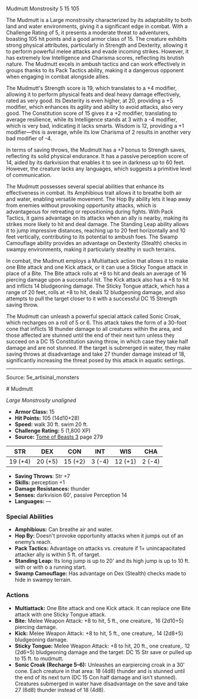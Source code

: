 <MonsterName/>Mudmutt</MonsterName>
<CreatureType/>Monstrosity</CreatureType>
<CR/>5</CR>
<AC/>15</AC>
<HP/>105</HP>
<summary>The Mudmutt is a Large monstrosity characterized by its adaptability to both land and water environments, giving it a significant edge in combat. With a Challenge Rating of 5, it presents a moderate threat to adventurers, boasting 105 hit points and a good armor class of 15. The creature exhibits strong physical attributes, particularly in Strength and Dexterity, allowing it to perform powerful melee attacks and evade incoming strikes. However, it has extremely low Intelligence and Charisma scores, reflecting its brutish nature. The Mudmutt excels in ambush tactics and can work effectively in groups thanks to its Pack Tactics ability, making it a dangerous opponent when engaging in combat alongside allies.</summary>

<detail>

The Mudmutt's Strength score is 19, which translates to a +4 modifier, allowing it to perform physical feats and deal heavy damage effectively, rated as very good. Its Dexterity is even higher, at 20, providing a +5 modifier, which enhances its agility and ability to avoid attacks, also very good. The Constitution score of 15 gives it a +2 modifier, translating to average resilience, while its Intelligence stands at 3 with a -4 modifier, which is very bad, indicating it lacks smarts. Wisdom is 12, providing a +1 modifier—this is average, while its low Charisma of 2 results in another very bad modifier of -4.

In terms of saving throws, the Mudmutt has a +7 bonus to Strength saves, reflecting its solid physical endurance. It has a passive perception score of 14, aided by its darkvision that enables it to see in darkness up to 60 feet. However, the creature lacks any languages, which suggests a primitive level of communication.

The Mudmutt possesses several special abilities that enhance its effectiveness in combat. Its Amphibious trait allows it to breathe both air and water, enabling versatile movement. The Hop By ability lets it leap away from enemies without provoking opportunity attacks, which is advantageous for retreating or repositioning during fights. With Pack Tactics, it gains advantage on its attacks when an ally is nearby, making its strikes more likely to hit and deal damage. The Standing Leap ability allows it to jump impressive distances, reaching up to 20 feet horizontally and 10 feet vertically, contributing to its potential to ambush foes. The Swamp Camouflage ability provides an advantage on Dexterity (Stealth) checks in swampy environments, making it particularly stealthy in such terrains.

In combat, the Mudmutt employs a Multiattack action that allows it to make one Bite attack and one Kick attack, or it can use a Sticky Tongue attack in place of a Bite. The Bite attack rolls at +8 to hit and deals an average of 16 piercing damage upon a successful hit. The Kick attack also has a +8 to hit and inflicts 14 bludgeoning damage. The Sticky Tongue attack, which has a range of 20 feet, rolls at +8 to hit, deals 12 bludgeoning damage, and also attempts to pull the target closer to it with a successful DC 15 Strength saving throw.

The Mudmutt can unleash a powerful special attack called Sonic Croak, which recharges on a roll of 5 or 6. This attack takes the form of a 30-foot cone that inflicts 18 thunder damage to all creatures within the area, and those affected are stunned until the end of their next turn unless they succeed on a DC 15 Constitution saving throw, in which case they take half damage and are not stunned. If the target is submerged in water, they make saving throws at disadvantage and take 27 thunder damage instead of 18, significantly increasing the threat posed by this attack in aquatic settings.</detail>



---

Source: 5e_artisinal_monsters

<statblock>
# Mudmutt

*Large* *Monstrosity* *unaligned*

- **Armor Class:** 15
- **Hit Points:** 105 (14d10+28)
- **Speed:** walk 30 ft. swim 20 ft.
- **Challenge Rating:** 5 (1,800 XP)
- **Source:** [Tome of Beasts 3](https://koboldpress.com/kpstore/product/tome-of-beasts-3-for-5th-edition/) page 279

| STR | DEX | CON | INT | WIS | CHA |
| --- | --- | --- | --- | --- | --- |
| 19 (+4) | 20 (+5) | 15 (+2) | 3 (-4) | 12 (+1) | 2 (-4) |

- **Saving Throws**: Str +7
- **Skills:** perception +1
- **Damage Resistances:** thunder
- **Senses:** darkvision 60', passive Perception 14
- **Languages:** —

### Special Abilities

- **Amphibious:** Can breathe air and water.
- **Hop By:** Doesn't provoke opportunity attacks when it jumps out of an enemy’s reach.
- **Pack Tactics:** Advantage on attacks vs. creature if 1+ unincapacitated attacker ally is within 5 ft. of target.
- **Standing Leap:** Its long jump is up to 20' and its high jump is up to 10 ft. with or with o a running start.
- **Swamp Camouflage:** Has advantage on Dex (Stealth) checks made to hide in swampy terrain.

### Actions

- **Multiattack:** One Bite attack and one Kick attack. It can replace one Bite attack with one Sticky Tongue attack.
- **Bite:** Melee Weapon Attack: +8 to hit, 5 ft., one creature,. 16 (2d10+5) piercing damage.
- **Kick:** Melee Weapon Attack: +8 to hit, 5 ft., one creature,. 14 (2d8+5) bludgeoning damage.
- **Sticky Tongue:** Melee Weapon Attack: +8 to hit, 20 ft., one creature,. 12 (2d6+5) bludgeoning damage and the target: DC 15 Str save or pulled up to 15 ft. to mudmutt.
- **Sonic Croak (Recharge 5–6):** Unleashes an earpiercing croak in a 30' cone. Each creature in that area: 18 (4d8) thunder and is stunned until the end of its next turn (DC 15 Con half damage and isn’t stunned). Creatures submerged in water have disadvantage on the save and take 27 (6d8) thunder instead of 18 (4d8).


</statblock>


